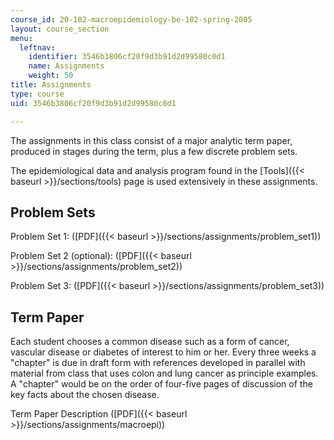 ```yaml
---
course_id: 20-102-macroepidemiology-be-102-spring-2005
layout: course_section
menu:
  leftnav:
    identifier: 3546b3806cf20f9d3b91d2d99580c0d1
    name: Assignments
    weight: 50
title: Assignments
type: course
uid: 3546b3806cf20f9d3b91d2d99580c0d1

---
```


The assignments in this class consist of a major analytic term paper, produced in stages during the term, plus a few discrete problem sets.

The epidemiological data and analysis program found in the [Tools]({{< baseurl >}}/sections/tools) page is used extensively in these assignments.

Problem Sets
------------

Problem Set 1: ([PDF]({{< baseurl >}}/sections/assignments/problem_set1))

Problem Set 2 (optional): ([PDF]({{< baseurl >}}/sections/assignments/problem_set2))

Problem Set 3: ([PDF]({{< baseurl >}}/sections/assignments/problem_set3))

Term Paper
----------

Each student chooses a common disease such as a form of cancer, vascular disease or diabetes of interest to him or her. Every three weeks a "chapter" is due in draft form with references developed in parallel with material from class that uses colon and lung cancer as principle examples. A "chapter" would be on the order of four-five pages of discussion of the key facts about the chosen disease.

Term Paper Description ([PDF]({{< baseurl >}}/sections/assignments/macroepi))
